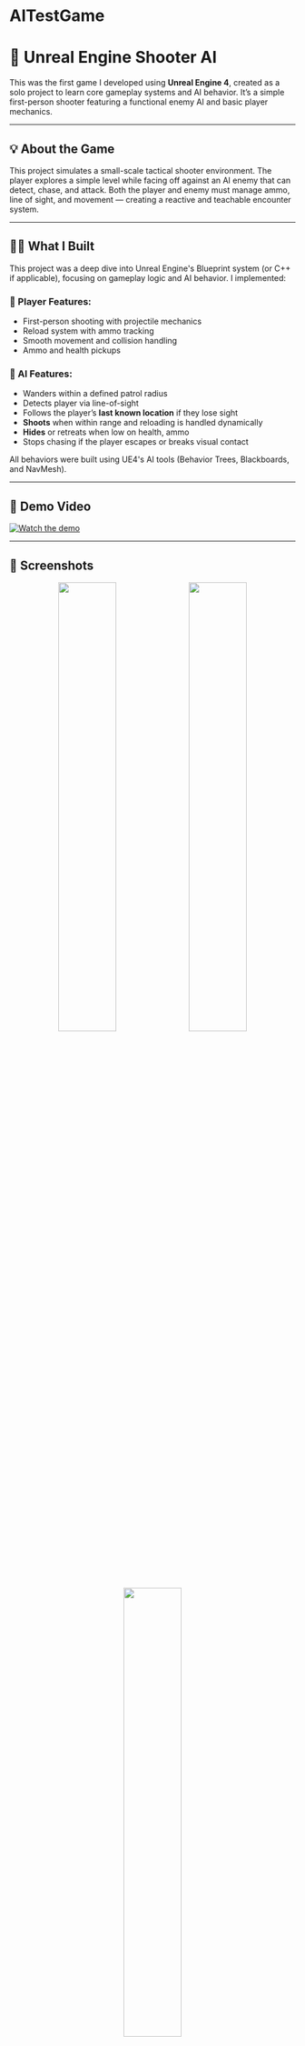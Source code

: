 # AITestGame
# 🎯 Unreal Engine Shooter AI

This was the first game I developed using **Unreal Engine 4**, created as a solo project to learn core gameplay systems and AI behavior. It’s a simple first-person shooter featuring a functional enemy AI and basic player mechanics.

---

## 💡 About the Game

This project simulates a small-scale tactical shooter environment. The player explores a simple level while facing off against an AI enemy that can detect, chase, and attack. Both the player and enemy must manage ammo, line of sight, and movement — creating a reactive and teachable encounter system.

---

## 🧑‍💻 What I Built

This project was a deep dive into Unreal Engine's Blueprint system (or C++ if applicable), focusing on gameplay logic and AI behavior. I implemented:

### 🔫 Player Features:
- First-person shooting with projectile mechanics
- Reload system with ammo tracking
- Smooth movement and collision handling
- Ammo and health pickups

### 🧠 AI Features:
- Wanders within a defined patrol radius
- Detects player via line-of-sight
- Follows the player’s **last known location** if they lose sight
- **Shoots** when within range and reloading is handled dynamically
- **Hides** or retreats when low on health, ammo
- Stops chasing if the player escapes or breaks visual contact

All behaviors were built using UE4's AI tools (Behavior Trees, Blackboards, and NavMesh).

---

## 🎥 Demo Video

[![Watch the demo](https://img.youtube.com/vi/YOUR_VIDEO_ID_HERE/hqdefault.jpg)](https://youtu.be/YOUR_VIDEO_ID_HERE)

---

## 📸 Screenshots

<p align="center">
  <img src="images/ShooterScreenshot1.PNG" width="45%" />
  <img src="images/ShooterScreenshot2.PNG" width="45%" />
</p>
<p align="center">
  <img src="images/ShooterScreenshot3.PNG" width="45%" />
</p>

---

## 🛠️ Built With

- **Unreal Engine 4**
- Blueprints (or C++ if applicable)
- C++ scripts
- UE Navigation System + Behavior Trees

---

## 📌 Reflection

This was my first full project in Unreal Engine, where I gained hands-on experience with:
- AI logic and blackboard systems
- First-person controller setup
- Creating believable enemy behaviors
- Debugging in a 3D environment

It laid the foundation for my later work in team-based Unreal projects.

---

## 📝 License

This repository contains only documentation and media. No game code or proprietary assets are distributed.
